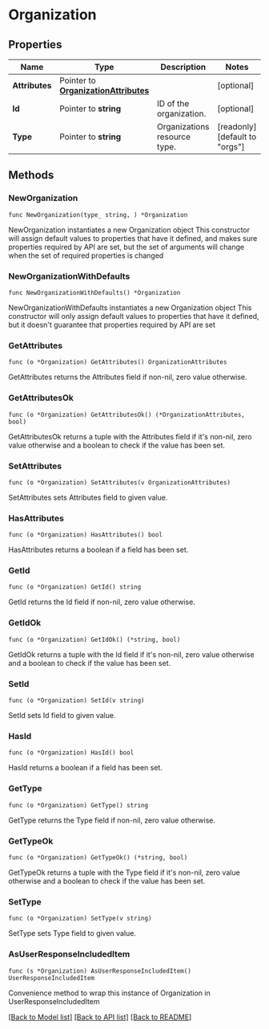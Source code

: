 # Organization

## Properties

Name | Type | Description | Notes
------------ | ------------- | ------------- | -------------
**Attributes** | Pointer to [**OrganizationAttributes**](OrganizationAttributes.md) |  | [optional] 
**Id** | Pointer to **string** | ID of the organization. | [optional] 
**Type** | Pointer to **string** | Organizations resource type. | [readonly] [default to "orgs"]

## Methods

### NewOrganization

`func NewOrganization(type_ string, ) *Organization`

NewOrganization instantiates a new Organization object
This constructor will assign default values to properties that have it defined,
and makes sure properties required by API are set, but the set of arguments
will change when the set of required properties is changed

### NewOrganizationWithDefaults

`func NewOrganizationWithDefaults() *Organization`

NewOrganizationWithDefaults instantiates a new Organization object
This constructor will only assign default values to properties that have it defined,
but it doesn't guarantee that properties required by API are set

### GetAttributes

`func (o *Organization) GetAttributes() OrganizationAttributes`

GetAttributes returns the Attributes field if non-nil, zero value otherwise.

### GetAttributesOk

`func (o *Organization) GetAttributesOk() (*OrganizationAttributes, bool)`

GetAttributesOk returns a tuple with the Attributes field if it's non-nil, zero value otherwise
and a boolean to check if the value has been set.

### SetAttributes

`func (o *Organization) SetAttributes(v OrganizationAttributes)`

SetAttributes sets Attributes field to given value.

### HasAttributes

`func (o *Organization) HasAttributes() bool`

HasAttributes returns a boolean if a field has been set.

### GetId

`func (o *Organization) GetId() string`

GetId returns the Id field if non-nil, zero value otherwise.

### GetIdOk

`func (o *Organization) GetIdOk() (*string, bool)`

GetIdOk returns a tuple with the Id field if it's non-nil, zero value otherwise
and a boolean to check if the value has been set.

### SetId

`func (o *Organization) SetId(v string)`

SetId sets Id field to given value.

### HasId

`func (o *Organization) HasId() bool`

HasId returns a boolean if a field has been set.

### GetType

`func (o *Organization) GetType() string`

GetType returns the Type field if non-nil, zero value otherwise.

### GetTypeOk

`func (o *Organization) GetTypeOk() (*string, bool)`

GetTypeOk returns a tuple with the Type field if it's non-nil, zero value otherwise
and a boolean to check if the value has been set.

### SetType

`func (o *Organization) SetType(v string)`

SetType sets Type field to given value.



### AsUserResponseIncludedItem

`func (s *Organization) AsUserResponseIncludedItem() UserResponseIncludedItem`

Convenience method to wrap this instance of Organization in UserResponseIncludedItem

[[Back to Model list]](../README.md#documentation-for-models) [[Back to API list]](../README.md#documentation-for-api-endpoints) [[Back to README]](../README.md)


